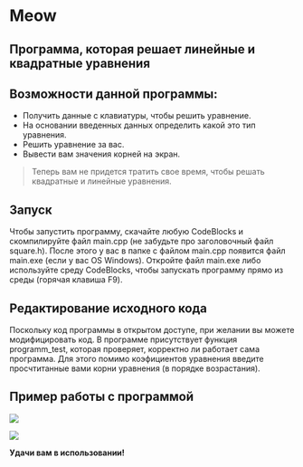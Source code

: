 # Meow
## Программа, которая решает линейные и квадратные уравнения
## Возможности данной программы:

- Получить данные с клавиатуры, чтобы решить уравнение.
- На основании введенных данных определить какой это тип уравнения.
- Решить уравнение за вас.
- Вывести вам значения корней на экран.

> Теперь вам не придется тратить свое время,
> чтобы решать квадратные и линейные уравнения.

## Запуск

Чтобы запустить программу, скачайте любую CodeBlocks и скомпилируйте файл main.cpp (не забудьте про заголовочный файл square.h). После этого у вас в папке с файлом main.cpp появится файл main.exe (если у вас OS Windows). Откройте файл main.exe либо используйте среду CodeBlocks, чтобы запускать программу прямо из среды (горячая клавиша F9).

## Редактирование исходного кода

Поскольку код программы в открытом доступе, при желании вы можете модифицировать код. В программе присутствует функция programm_test, которая проверяет, корректно ли работает сама программа. Для этого помимо коэфициентов уравнения введите просчтитанные вами корни уравнения (в порядке возрастания).

## Пример работы с программой

![](https://sun9-35.userapi.com/impg/da4xoDit6zX91MrgGJ99OZpCFK1WqIEJ-Zi_gg/h0mDyo7QRhI.jpg?size=1103x635&quality=96&sign=cec31cc2a22ef01f8db38557871db8f1&type=album)

![](https://sun9-5.userapi.com/impg/cVjCpgYI7QEW4D9CsnB3QktrbmthbyjizpYdzA/phcYHSJqoV8.jpg?size=1103x638&quality=96&sign=66cda9a73abb424712d9341402872d06&type=album)

**Удачи вам в использовании!**
